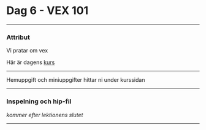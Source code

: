 
# **Dag 6 - VEX 101**
___
### Attribut
Vi pratar om vex 


Här är dagens [kurs](https://github.com/Studio-Konkret/Technical-Direction/wiki/VEX)

___
Hemuppgift och miniuppgifter hittar ni under kurssidan

___
### **Inspelning och hip-fil**
*kommer efter lektionens slutet*
___



